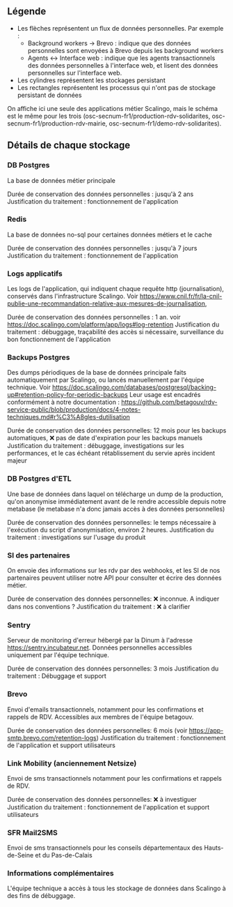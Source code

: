 ## Légende

- Les flèches représentent un flux de données personnelles.  Par exemple :
    - Background workers -> Brevo : indique que des données personnelles sont envoyées à Brevo depuis les background workers
    - Agents <-> Interface web : indique que les agents transactionnels des données personnelles à l'interface web, et lisent des données personnelles sur l'interface web.
- Les cylindres représentent les stockages persistant
- Les rectangles représentent les processus qui n'ont pas de stockage persistant de données

On affiche ici une seule des applications métier Scalingo, mais le schéma est le même pour les trois (osc-secnum-fr1/production-rdv-solidarites, osc-secnum-fr1/production-rdv-mairie, osc-secnum-fr1/demo-rdv-solidarites).

## Détails de chaque stockage

### DB Postgres

La base de données métier principale

Durée de conservation des données personnelles : jusqu'à 2 ans
Justification du traitement : fonctionnement de l'application

### Redis

La base de données no-sql pour certaines données métiers et le cache

Durée de conservation des données personnelles : jusqu'à 7 jours
Justification du traitement : fonctionnement de l'application

### Logs applicatifs

Les logs de l'application, qui indiquent chaque requête http (journalisation), conservés dans l'infrastructure Scalingo.
Voir https://www.cnil.fr/fr/la-cnil-publie-une-recommandation-relative-aux-mesures-de-journalisation,

Durée de conservation des données personnelles : 1 an. voir https://doc.scalingo.com/platform/app/logs#log-retention
Justification du traitement : débuggage, traçabilité des accès si nécessaire, surveillance du bon fonctionnement de l'application

### Backups Postgres

Des dumps périodiques de la base de données principale faits automatiquement par Scalingo, ou lancés manuellement par l'équipe technique. Voir https://doc.scalingo.com/databases/postgresql/backing-up#retention-policy-for-periodic-backups
Leur usage est encadrés conformément à notre documentation : https://github.com/betagouv/rdv-service-public/blob/production/docs/4-notes-techniques.md#r%C3%A8gles-dutilisation

Durée de conservation des données personnelles: 12 mois pour les backups automatiques, ❌ pas de date d'expiration pour les backups manuels
Justification du traitement : débuggage, investigations sur les performances, et le cas échéant rétablissement du servie après incident majeur

### DB Postgres d'ETL

Une base de données dans laquel on télécharge un dump de la production, qu'on anonymise immédiatement avant de le rendre accessible depuis notre metabase (le metabase n'a donc jamais accès à des données personnelles)

Durée de conservation des données personnelles: le temps nécessaire à l'exécution du script d'anonymisation, environ 2 heures.
Justification du traitement : investigations sur l'usage du produit

### SI des partenaires

On envoie des informations sur les rdv par des webhooks, et les SI de nos partenaires peuvent utiliser notre API pour consulter et écrire des données métier.

Durée de conservation des données personnelles: ❌ inconnue. A indiquer dans nos conventions ?
Justification du traitement : ❌ à clarifier

### Sentry

Serveur de monitoring d'erreur hébergé par la Dinum à l'adresse https://sentry.incubateur.net. Données personnelles accessibles uniquement par l'équipe technique.

Durée de conservation des données personnelles: 3 mois
Justification du traitement : Débuggage et support

### Brevo

Envoi d'emails transactionnels, notamment pour les confirmations et rappels de RDV. Accessibles aux membres de l'équipe betagouv.

Durée de conservation des données personnelles: 6 mois (voir https://app-smtp.brevo.com/retention-logs)
Justification du traitement : fonctionnement de l'application et support utilisateurs

### Link Mobility (anciennement Netsize)

Envoi de sms transactionnels notamment pour les confirmations et rappels de RDV.

Durée de conservation des données personnelles: ❌ à investiguer
Justification du traitement : fonctionnement de l'application et support utilisateurs

### SFR Mail2SMS

Envoi de sms transactionnels pour les conseils départementaux des Hauts-de-Seine et du Pas-de-Calais


### Informations complémentaires

L'équipe technique a accès à tous les stockage de données dans Scalingo à des fins de débuggage.



